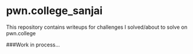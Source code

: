 # pwn.college_sanjai
This repository contains writeups for challenges I solved/about to solve on pwn.college


###Work in process...
